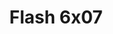 ---
layout: episodio
title: "Flash 6x07"
url_serie_padre: 'flash-temporada-6'
category: 'series'
capitulo: 'yes'
anio: '2019'
prev: 'capitulo-6'
proximo: 'capitulo-8'
sandbox: allow-same-origin allow-forms
idioma: 'Subtitulado'
calidad: 'Full HD'
fuente: 'cueva'
reproductores: ["https://api.cuevana3.io/stream/index.php?file=ek5lbm9xYWNrS0xYMTZLa2xNbkdvY3ZTb3BtZng4TGp6ZFpobGFMUGtOVEx6SitYWU5YTTdORE1vWmRnbEpham5KTmtZSlRTMGViVTBxZGdsdEhPb3RqWFptTmptWk9ybk1LR2gzV3l3THVvd29aaWFjR21vNXVSb0tKbm9kSGkxOWVTcHF6U3hyRFh5S1dibUE9PQ","https://player.openplay.vip/player.php?id=OTcxNg&sub=https://sub.cuevana2.io/vtt-sub/sub7/The.Flash.6x07.vtt","https://api.cuevana3.io/stream/index.php?file=ek5lbm9xYWNrS0xJMVp5b21KREk0dFBLbjVkaHhkRGdrOG1jbnBpUnhhS1Z4WnlYZTl5anc1SFFpMldheDZiZno1VmdacC9ScmIvRGw1YVVvNWJSdE51U3FadVkyYURhMDlLYW5walN5ZUxZMHFadnJNZlU","https://api.cuevana3.io/rr/gd.php?h=ek5lbm9xYWNrS0xJMVp5b21KREk0dFBLbjVkaHhkRGdrOG1jbnBpUnhhS1Z4WnlYZTl5anc1SFFpMldheDZiZno1VmdacC9ScmIvRGw1YVVvNWJSdE51U3FadVkyUT09","https://player.cuevana2.io/irgotoolp.php?url=eTllbW9hZHpYNURLejlaalg2T3BsYy9PMHNTV29hYWVuY3JYMEpHVm9LRm9uWlRYbTVLQWRYbHBmc2lRMEphbmFRPT0&sub=https://sub.cuevana2.io/vtt-sub/sub7/The.Flash.6x07.vtt"]
reproductor: fembed
clasificacion: '+5'
tags:
- Ciencia-Ficcion
---
